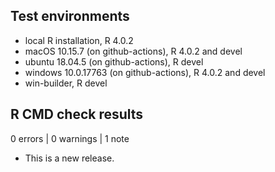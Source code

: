 ## Test environments

* local R installation, R 4.0.2
* macOS 10.15.7 (on github-actions), R 4.0.2 and devel
* ubuntu 18.04.5 (on github-actions), R devel
* windows 10.0.17763 (on github-actions), R 4.0.2 and devel
* win-builder, R devel

## R CMD check results

0 errors | 0 warnings | 1 note

* This is a new release.
